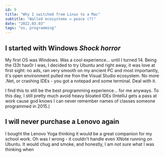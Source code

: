 ```yaml
---
id: 9
title: "Why I switched from Linux to a Mac"
subtitle: "Walled ecosystems = peace (?)"
date: "2022.03.03"
tags: "os, programming"
---
```


## I started with Windows *Shock horror*
My first OS was Windows. Was a cool experience... until I turned 14. Being the l33t hax0r I was, I decided to try Ubuntu and right away, it was love at first sight: no ads, ran very smooth on my ancient PC and most importantly, it's open environment pulled me fron the Visual Studio ecosystem. No more .Net, or crashing IDEs - you got a notepad and some terminal. Deal with it.

I find this to still be the best programming experience... for me anyways. To this day, I still pretty much avoid heavy bloated IDEs (IntelliJ gets a pass at work cause god knows I can never remember names of classes someone programmed in 2015.)

## I will never purchase a Lenovo again
I bought the Lenovo Yoga thinking it would be a great companion for my school work. Oh was I wrong - it couldn't handle even XNote running on Ubuntu. It would chug and smoke, and honestly, I am not sure what I was thinking when 